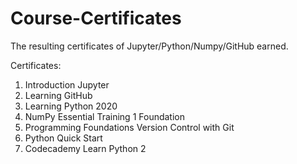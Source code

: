 # Course-Certificates
The resulting certificates of Jupyter/Python/Numpy/GitHub earned. 

Certificates: 
1. Introduction Jupyter 
2. Learning GitHub 
3. Learning Python 2020 
4. NumPy Essential Training 1 Foundation
5. Programming Foundations Version Control with Git
6. Python Quick Start 
7. Codecademy Learn Python 2
